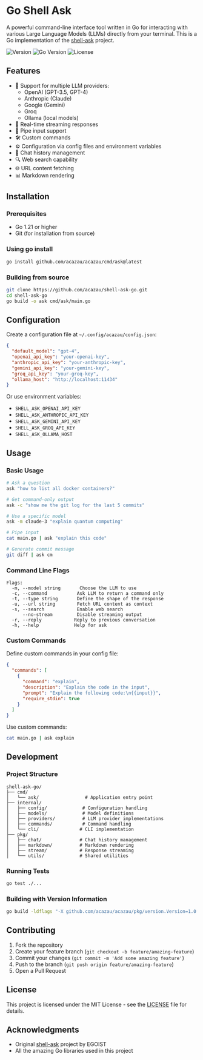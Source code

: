 # Go Shell Ask

A powerful command-line interface tool written in Go for interacting with various Large Language Models (LLMs) directly from your terminal. This is a Go implementation of the [shell-ask](https://github.com/egoist/shell-ask) project.

![Version](https://img.shields.io/badge/version-0.1.0-blue)
![Go Version](https://img.shields.io/badge/go-%3E%3D1.21-blue)
![License](https://img.shields.io/badge/license-MIT-green)

## Features

- 🤖 Support for multiple LLM providers:
  - OpenAI (GPT-3.5, GPT-4)
  - Anthropic (Claude)
  - Google (Gemini)
  - Groq
  - Ollama (local models)
- 🔄 Real-time streaming responses
- 📝 Pipe input support
- 🛠️ Custom commands
- ⚙️ Configuration via config files and environment variables
- 💬 Chat history management
- 🔍 Web search capability
- 🌐 URL content fetching
- 📊 Markdown rendering

## Installation

### Prerequisites

- Go 1.21 or higher
- Git (for installation from source)

### Using go install

```bash
go install github.com/acazau/acazau/cmd/ask@latest
```

### Building from source

```bash
git clone https://github.com/acazau/shell-ask-go.git
cd shell-ask-go
go build -o ask cmd/ask/main.go
```

## Configuration

Create a configuration file at `~/.config/acazau/config.json`:

```json
{
  "default_model": "gpt-4",
  "openai_api_key": "your-openai-key",
  "anthropic_api_key": "your-anthropic-key",
  "gemini_api_key": "your-gemini-key",
  "groq_api_key": "your-groq-key",
  "ollama_host": "http://localhost:11434"
}
```

Or use environment variables:
- `SHELL_ASK_OPENAI_API_KEY`
- `SHELL_ASK_ANTHROPIC_API_KEY`
- `SHELL_ASK_GEMINI_API_KEY`
- `SHELL_ASK_GROQ_API_KEY`
- `SHELL_ASK_OLLAMA_HOST`

## Usage

### Basic Usage

```bash
# Ask a question
ask "how to list all docker containers?"

# Get command-only output
ask -c "show me the git log for the last 5 commits"

# Use a specific model
ask -m claude-3 "explain quantum computing"

# Pipe input
cat main.go | ask "explain this code"

# Generate commit message
git diff | ask cm
```

### Command Line Flags

```
Flags:
  -m, --model string       Choose the LLM to use
  -c, --command           Ask LLM to return a command only
  -t, --type string       Define the shape of the response
  -u, --url string        Fetch URL content as context
  -s, --search            Enable web search
      --no-stream         Disable streaming output
  -r, --reply            Reply to previous conversation
  -h, --help             Help for ask
```

### Custom Commands

Define custom commands in your config file:

```json
{
  "commands": [
    {
      "command": "explain",
      "description": "Explain the code in the input",
      "prompt": "Explain the following code:\n{{input}}",
      "require_stdin": true
    }
  ]
}
```

Use custom commands:
```bash
cat main.go | ask explain
```

## Development

### Project Structure

```
shell-ask-go/
├── cmd/
│   └── ask/                 # Application entry point
├── internal/
│   ├── config/             # Configuration handling
│   ├── models/             # Model definitions
│   ├── providers/          # LLM provider implementations
│   ├── commands/           # Command handling
│   └── cli/               # CLI implementation
├── pkg/
│   ├── chat/              # Chat history management
│   ├── markdown/          # Markdown rendering
│   ├── stream/            # Response streaming
│   └── utils/             # Shared utilities
```

### Running Tests

```bash
go test ./...
```

### Building with Version Information

```bash
go build -ldflags "-X github.com/acazau/acazau/pkg/version.Version=1.0.0 -X github.com/acazau/acazau/pkg/version.GitCommit=$(git rev-parse HEAD)" ./cmd/ask
```

## Contributing

1. Fork the repository
2. Create your feature branch (`git checkout -b feature/amazing-feature`)
3. Commit your changes (`git commit -m 'Add some amazing feature'`)
4. Push to the branch (`git push origin feature/amazing-feature`)
5. Open a Pull Request

## License

This project is licensed under the MIT License - see the [LICENSE](LICENSE) file for details.

## Acknowledgments

- Original [shell-ask](https://github.com/egoist/shell-ask) project by EGOIST
- All the amazing Go libraries used in this project